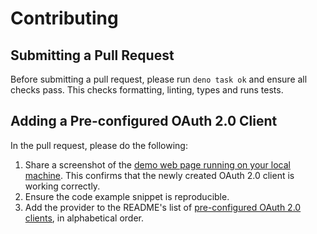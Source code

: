 # Contributing

## Submitting a Pull Request

Before submitting a pull request, please run `deno task ok` and ensure all
checks pass. This checks formatting, linting, types and runs tests.

## Adding a Pre-configured OAuth 2.0 Client

In the pull request, please do the following:

1. Share a screenshot of the
   [demo web page running on your local machine](README.md#running-the-demo).
   This confirms that the newly created OAuth 2.0 client is working correctly.
1. Ensure the code example snippet is reproducible.
1. Add the provider to the README's list of
   [pre-configured OAuth 2.0 clients](README.md#pre-configured-oauth-20-clients),
   in alphabetical order.
